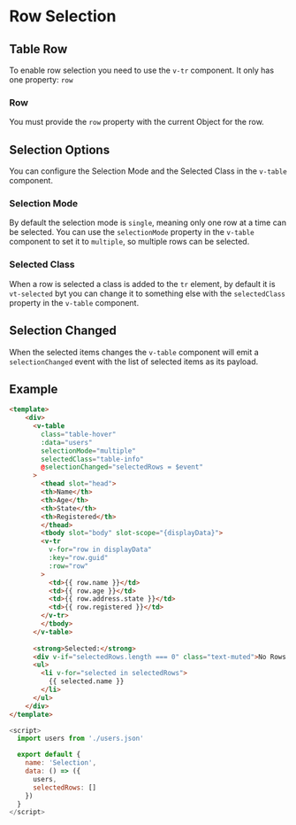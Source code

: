 # Row Selection

## Table Row <Badge text="Component"/> <Badge text="v-tr"/>
To enable row selection you need to use the `v-tr` component. It only has one property: `row`

### Row <Badge text="Property"/> <Badge text="row: Object"/> <Badge text="Required"/>
You must provide the `row` property with the current Object for the row.

## Selection Options
You can configure the Selection Mode and the Selected Class in the `v-table` component.

### Selection Mode <Badge text="Property"/> <Badge text="selectionMode: String"/> <Badge text="default: single"/>
By default the selection mode is `single`, meaning only one row at a time can be selected.
You can use the `selectionMode` property in the `v-table` component to set it to `multiple`, so multiple rows
can be selected.

### Selected Class <Badge text="Property"/> <Badge text="selectedClass: String"/> <Badge text="default: vt-selected"/>
When a row is selected a class is added to the `tr` element, by default it is `vt-selected` byt you can change it to
something else with the `selectedClass` property in the `v-table` component.

## Selection Changed <Badge text="Event"/> <Badge text="selectionChanged: Array"/>
When the selected items changes the `v-table` component will emit a `selectionChanged` event with the
list of selected items as its payload.

## Example

```html
<template>
    <div>
      <v-table
        class="table-hover"
        :data="users"
        selectionMode="multiple"
        selectedClass="table-info"
        @selectionChanged="selectedRows = $event"
      >
        <thead slot="head">
        <th>Name</th>
        <th>Age</th>
        <th>State</th>
        <th>Registered</th>
        </thead>
        <tbody slot="body" slot-scope="{displayData}">
        <v-tr
          v-for="row in displayData"
          :key="row.guid"
          :row="row"
        >
          <td>{{ row.name }}</td>
          <td>{{ row.age }}</td>
          <td>{{ row.address.state }}</td>
          <td>{{ row.registered }}</td>
        </v-tr>
        </tbody>
      </v-table>
    
      <strong>Selected:</strong>
      <div v-if="selectedRows.length === 0" class="text-muted">No Rows Selected</div>
      <ul>
        <li v-for="selected in selectedRows">
          {{ selected.name }}
        </li>
      </ul>
    </div>
</template>
```

```js
<script>
  import users from './users.json'

  export default {
    name: 'Selection',
    data: () => ({
      users,
      selectedRows: []
    })
  }
</script>
```
<Selection/>
